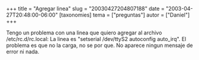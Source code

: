 +++
title = "Agregar linea"
slug = "20030427204807188"
date = "2003-04-27T20:48:00-06:00"
[taxonomies]
tema = ["preguntas"]
autor = ["Daniel"]
+++

Tengo un problema con una linea que quiero agregar al archivo
/etc/rc.d/rc.local: La linea es &quot;setserial /dev/ttyS2 autoconfig
auto_irq&quot;. El problema es que no la carga, no se por que. No
aparece ningun mensaje de error ni nada.
